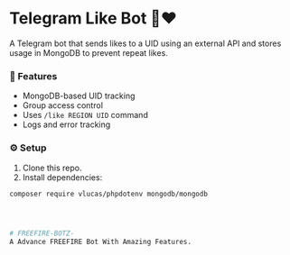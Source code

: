 # Telegram Like Bot 💬❤️

A Telegram bot that sends likes to a UID using an external API and stores usage in MongoDB to prevent repeat likes.

### 🔧 Features
- MongoDB-based UID tracking
- Group access control
- Uses `/like REGION UID` command
- Logs and error tracking

### ⚙️ Setup
1. Clone this repo.
2. Install dependencies:
```bash
composer require vlucas/phpdotenv mongodb/mongodb




# FREEFIRE-BOTZ-
A Advance FREEFIRE Bot With Amazing Features.
